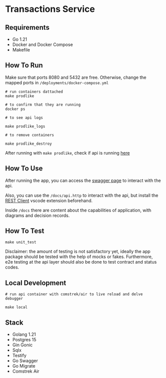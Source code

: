 # Transactions Service

## Requirements
* Go 1.21
* Docker and Docker Compose
* Makefile

## How To Run
Make sure that ports 8080 and 5432 are free. Otherwise, change the mapped ports in `/deployments/docker-compose.yml`
```
# run containers dattached
make prodlike

# to confirm that they are running
docker ps

# to see api logs

make prodlike_logs

# to remove containers

make prodlike_destroy
```
After running with `make prodlike`, check if api is running [here](http://localhost:8080/health)
## How To Use

After running the app, you can access the [swagger page](http://localhost:8080/swagger) to interact with the api.

Also, you can use the `/docs/api.http` to interact with the api, but install the [REST Client](https://marketplace.visualstudio.com/items?itemName=humao.rest-client) vscode extension beforehand.

Inside `/docs` there are content about the capabilities of application, with diagrams and decision records.

## How To Test
```
make unit_test
```
Disclaimer: the amount of testing is not satisfactory yet, ideally the app package should be tested with the help of mocks or fakes.
Furthermore, e2e testing at the api layer should also be done to test contract and status codes.
## Local Development
```
# run api container with comstrek/air to live reload and delve debugger

make local
```
## Stack
* Golang 1.21
* Postgres 15
* Gin Gonic
* Sqlx
* Testify
* Go Swagger
* Go Migrate
* Comstrek Air